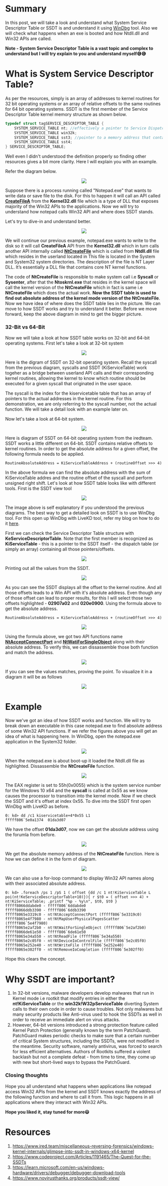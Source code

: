 # Summary
In this post, we will take a look and understand what System Service Descriptor Table or SSDT is and understand it using [WinDbg](https://learn.microsoft.com/en-us/windows-hardware/drivers/debugger/debugger-download-tools) tool. Also we will check what happens when an exe is booted and how Ntdll.dll and Win32 APIs are called.

**Note -  System Service Descriptor Table is a vast topic and complex to understand but I will try explain to you and understand myself😅😅**

# What is System Service Descriptor Table?
As per the resources, simply is an array of addresses to kernel routines for 32 bit operating systems or an array of relative offsets to the same routines for 64 bit operating systems. SSDT is the first member of the Service Descriptor Table kernel memory structure as shown below.
```CPP
typedef struct tagSERVICE_DESCRIPTOR_TABLE {
    SYSTEM_SERVICE_TABLE nt; //effectively a pointer to Service Dispatch Table (SSDT) itself
    SYSTEM_SERVICE_TABLE win32k;
    SYSTEM_SERVICE_TABLE sst3; //pointer to a memory address that contains how many routines are defined in the table
    SYSTEM_SERVICE_TABLE sst4;
} SERVICE_DESCRIPTOR_TABLE;
```
Well even I didn't understood the definition properly so finding other resources gives a bit more clarity. Here I will explain you with an example. 

Refer the diagram below.

<p align="center">
  <img src="https://user-images.githubusercontent.com/59355783/199767936-d360e825-7cd9-43db-9963-1bde75895578.png">
</p>

Suppose there is a process running called "Notepad.exe" that wants to write data or save file to the disk. For this to happen it will call an API called **[CreateFileA](https://learn.microsoft.com/en-us/windows/win32/api/fileapi/nf-fileapi-createfilea)** from the **Kernel32.dll** file which is a type of DLL that exposes majority of the Win32 APIs to the applications. Now we will try to understand how notepad calls Win32 API and where does SSDT stands.

Let's try to dive-in and understand better.

<p align="center">
    <img src="https://user-images.githubusercontent.com/59355783/199940560-f165e7db-84e5-4ed1-9b80-86aed53046d8.png">
</p>

We will continue our previous example, notepad.exe wants to write to the disk so it will call **CreateFileA** API from the **Kernel32.dll** which in turn calls another API internally called **[NtCreateFile](http://undocumented.ntinternals.net/index.html?page=UserMode%2FUndocumented%20Functions%2FNT%20Objects%2FFile%2FNtCreateFile.html)** which is called from **Ntdll.dll** file which resides in the userland located in This file is located in the System and System32 system directories. The description of the file is NT Layer DLL. It’s essentially a DLL file that contains core NT kernel functions. 

The code of **NtCreateFile** is responsible to make system call i.e **Syscall** or **Sysenter**, after that the **Ntoskrnl.exe** that resides in the kernel space will call the kernel version of the **NtCreateFile** which in fact is same i.e **NtCreateFile** which does the actual work. **Now the SSDT table is used to find out absolute address of the kernel mode version of the NtCreateFile**. Now we have idea of where does the SSDT table lies in the picture. We can move to how SSDT works and try to understand it better. Before we move forward, keep the above diagram in mind to get the bigger picture.

### 32-Bit vs 64-Bit
Now we will take a look at how SSDT table works on 32-bit and 64-bit operating systems. First let's take a look at 32-bit system

<p align="center">
    <img src="https://user-images.githubusercontent.com/59355783/200585784-6d01829f-e814-4fe3-9f1d-09219fd7db01.png">
</p>

Here is the digram of SSDT on 32-bit operating system. Recall the syscall from the previous diagram, syscalls and SSDT (KiServiceTable) work togeher as a bridge between userland API calls and their corresponding kernel routines, allowing the kernel to know which routine should be executed for a given syscall that originated in the user space.

The syscall is the index for the kiservicetable table that has an array of pointers to the actual addresses in the kernel routine. For this demonstration, we are only referring to the syscall number, not the actual function. We will take a detail look with an example later on.

Now let's take a look at 64-bit system.

<p align="center">
    <img src="https://user-images.githubusercontent.com/59355783/200587366-892e0994-2a2d-4cd1-8c53-e825aa6c0b9b.png">
</p>

Here is diagram of SSDT on 64-bit operating system from the iredteam. SSDT works a little different on 64-bit. SSDT contains relative offsets to kernel routines. In order to get the absolute address for a given offset, the following formula needs to be applied.
```
RoutineAbsoluteAddress = KiServiceTableAddress + (routineOffset >>> 4)
```
In the above formula we can find the absolute address with the sum of KiServiceTable addres and the routine offset of the syscall and perform unsigned right shift. Let's look at how SSDT table looks like with different tools. First is the SSDT view tool

<p align="center">
    <img src="https://user-images.githubusercontent.com/59355783/200593422-fa5227a8-89f0-4080-9d37-6fd53728fc22.png">
</p>

The image above is self explanatory if you understood the previous diagrams. The best way to get a detailed look on SSDT is to use WinDbg tool. For this open up WinDbg with LiveKD tool, refer my blog on how to do it [here](https://github.com/Faran-17/Windows-Internals/blob/main/Introduction/Kernel%20Debugging%20with%20LiveKd.md).

First we can check the Service Descriptor Table structure with **KeServiceDescriptorTable**.  Note that the first member is recognized as **KiServiceTable** - this is a pointer to the SSDT itself - the dispatch table (or simply an array) containing all those pointers/offsets.

<p align="center">
    <img src="https://user-images.githubusercontent.com/59355783/200810095-8c98589e-3c0c-4f23-bbbf-40f63977f472.png">
</p>

Printing out all the values from the SSDT.

<p align="center">
    <img src="https://user-images.githubusercontent.com/59355783/200811050-41cf0f58-537e-4e41-8347-e23de2f34bf8.png">
</p>

As you can see the SSDT displays all the offset to the kernel routine. And all those offsets leads to a Win API with it's absolute address. Even though any of those offset can lead to proper results, for this I will select those two offsets highlighted - **02907a02** and **020e0900**. Using the formula above to get the absolute address.
```
RoutineAbsoluteAddress = KiServiceTableAddress + (routineOffset >>> 4)
```

<p align="center">
    <img src="https://user-images.githubusercontent.com/59355783/200813874-f7e18f84-1d19-4389-92d4-2f670670e1b7.png">
</p>

Using the formula above, we got two API functions name **[NtAcceptConnectPort](http://undocumented.ntinternals.net/index.html?page=UserMode%2FUndocumented%20Functions%2FNT%20Objects%2FPort%2FNtConnectPort.html)** and **[NtWatiForSingleObject](http://undocumented.ntinternals.net/index.html?page=UserMode%2FUndocumented%20Functions%2FNT%20Objects%2FType%20independed%2FNtWaitForSingleObject.html)** along with their absolute address. To verify this, we can dissassemble those both function and match the address.

<p align="center">
    <img src="https://user-images.githubusercontent.com/59355783/200815995-9b6ab69b-4174-40d8-bd1c-15272d640a93.png">
</p>
    
If you can see the values matches, proving the point. To visualize it in a diagram it will be as follows

<p align="center">
    <img src="https://user-images.githubusercontent.com/59355783/200821536-f4b9f31d-c070-405e-b0c1-805a3b24ac03.png">
</p>

# Example

Now we've got an idea of how SSDT works and function. We will try to break down an executable in this case notepad.exe to find absolute address of some Win32 API functions. If we refer the figures above you will get an idea of what is happening here. In WinDbg, open the notepad.exe application in the System32 folder.

<p align="center">
    <img src="https://user-images.githubusercontent.com/59355783/200825270-b5f3c857-e8f6-4921-a226-35f5c4502839.png">
</p>

When the notepad.exe is about boot-up it loaded the Ntdll.dll file as highlighted. Dissassemble the **NtCreateFile** function.

<p align="center">
    <img src="https://user-images.githubusercontent.com/59355783/200825953-6ea7e4c4-0798-4d63-9434-42bb6829b721.png">
</p>

The EAX register is set to 55h(0x0055) which is the system service number for the Windows 10 x64 and the **syscall** is called at 0x55 as we know causes the processor to transition into the kernel mode. Now if we check the SSDT and it's offset at index 0x55. To dive into the SSDT first open WinDbg with LiveKD as before.

```
0: kd> dd /c1 kiservicetable+4*0x55 L1
fffff806`5e0a1374  01da3d07
```

We have the offset **01da3d07**, now we can get the absolute address using the forumla from before.

<p align="center">
    <img src="https://user-images.githubusercontent.com/59355783/200829301-25cb779c-029d-43d0-97d8-2d149ef9e82a.png">
</p>

We get the absolute memory address of the **NtCreateFile** function. Here is how we can define it in the form of diagram.

<p align="center">
    <img src="https://user-images.githubusercontent.com/59355783/200848321-9f220741-d8fe-44f9-84ce-bf2089b681da.png">
</p>    

We can also use a for-loop command to display Win32 API names along with their associated absolute address.

```
0: kd> .foreach /ps 1 /pS 1 ( offset {dd /c 1 nt!KiServiceTable L poi(nt!KeServiceDescriptorTable+10)}){ r $t0 = ( offset >>> 4) + nt!KiServiceTable; .printf "%p - %y\n", $t0, $t0 }
fffff8066ddabde0 - fffff806`6ddabde0
fffff8066ddb3390 - fffff806`6ddb3390
fffff8065e3319c0 - nt!NtAcceptConnectPort (fffff806`5e3319c0)
fffff8065e4f7980 - nt!NtMapUserPhysicalPagesScatter (fffff806`5e4f7980)
fffff8065e2af2b0 - nt!NtWaitForSingleObject (fffff806`5e2af2b0)
fffff8066de61e50 - fffff806`6de61e50
fffff8065e34a550 - nt!NtReadFile (fffff806`5e34a550)
fffff8065e2c05f0 - nt!NtDeviceIoControlFile (fffff806`5e2c05f0)
fffff8065e252e40 - nt!NtWriteFile (fffff806`5e252e40)
fffff8065e302ff0 - nt!NtRemoveIoCompletion (fffff806`5e302ff0)
```

Hope this clears the concept.

# Why SSDT are important?
1. In 32-bit versions, malware developers develop malwares that run in Kernel mode i.e rootkit that modify entries in either the **nt!KiServiceTable** or the **win32k!W32pServiceTable** diverting System calls to their own code in order to cause troubles. Not only malwares but many security products like Anti-virus used to hook the SSDTs as well in order to receive an immediate alert on virus attacks.
2. However, 64-bit versions introduced a strong protection feature called Kernel Patch Protection (generally known by the term PatchGuard). PatchGuard makes periodic checks to make sure that a certain number of critical System structures, including the SSDTs, were not modified in the meantime. Security software, namely antivirus, was forced to search for less efficient alternatives. Authors of Rootkits suffered a violent backlash but not a complete defeat - from time to time, they come up with new but short-lived ways to bypass the PatchGuard.

### Closing thoughts
Hope you all understand what happens when applications like notepad access Win32 APIs from the kernel and SSDT knows exactly the address of the following function and where to call it from. This logic happens in all applications where they interact with Win32 APIs.

**Hope you liked it, stay tuned for more😃**

# Resources
1. https://www.ired.team/miscellaneous-reversing-forensics/windows-kernel-internals/glimpse-into-ssdt-in-windows-x64-kernel
2. https://www.codeproject.com/Articles/1191465/The-Quest-for-the-SSDTs
3. https://learn.microsoft.com/en-us/windows-hardware/drivers/debugger/debugger-download-tools
4. https://www.novirusthanks.org/products/ssdt-view/

